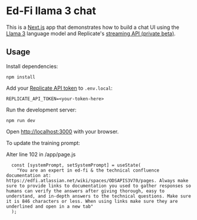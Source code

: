 # Ed-Fi llama 3 chat

This is a [Next.js](https://nextjs.org/) app that demonstrates how to build a chat UI using the [Llama 3](https://replicate.com/meta/llama-3-70b-chat) language model and Replicate's [streaming API (private beta)](https://replicate.com/docs/streaming).

## Usage

Install dependencies: 

```console
npm install
```

Add your [Replicate API token](https://replicate.com/account#token) to `.env.local`:

```
REPLICATE_API_TOKEN=<your-token-here>
```

Run the development server:

```console
npm run dev
```

Open [http://localhost:3000](http://localhost:3000) with your browser.

To update the training prompt:

Alter line 102 in /app/page.js

```console
  const [systemPrompt, setSystemPrompt] = useState(
    "You are an expert in ed-fi & the technical confluence documentation at: https://edfi.atlassian.net/wiki/spaces/ODSAPIS3V70/pages. Always make sure to provide links to documentation you used to gather responses so humans can verify the answers after giving thorough, easy to understand, and in-depth answers to the technical questions. Make sure it is 846 characters or less. When using links make sure they are underlined and open in a new tab"
  );
```

